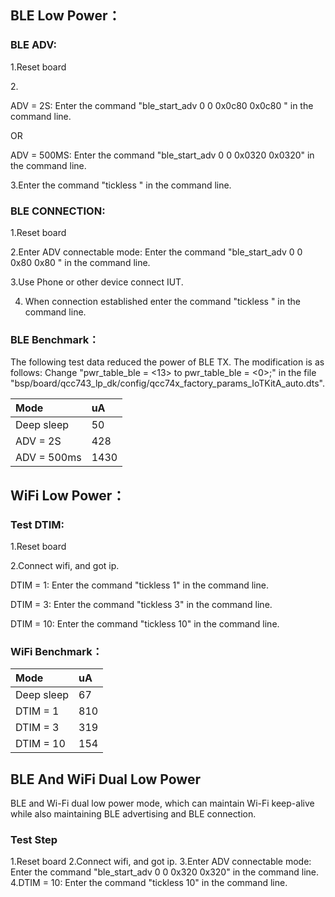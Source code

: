 ## BLE Low Power：

### BLE ADV:

1.Reset board

2\.

ADV = 2S: Enter the command "ble\_start\_adv 0 0 0x0c80 0x0c80 " in the command line.

OR

ADV = 500MS: Enter the command "ble\_start\_adv 0 0 0x0320 0x0320" in the command line.

3.Enter the command "tickless " in the command line.

### BLE CONNECTION:

1.Reset board

2.Enter ADV connectable mode: Enter the command "ble\_start\_adv 0 0 0x80 0x80 " in the command line.

3.Use Phone or other device connect IUT.

4. When connection established enter the command "tickless " in the command line.

### BLE Benchmark：

The following test data reduced the power of BLE TX. The modification is as follows: Change "pwr\_table\_ble = <13> to pwr\_table\_ble = <0>;" in the file "bsp/board/qcc743\_lp\_dk/config/qcc74x\_factory\_params\_IoTKitA\_auto.dts".

| Mode        | uA   |
| :---------- | :--- |
| Deep sleep  | 50   |
| ADV = 2S    | 428  |
| ADV = 500ms | 1430 |



## WiFi Low Power：

### Test DTIM:

1.Reset board

2.Connect wifi, and got ip.

DTIM = 1: Enter the command "tickless 1" in the command line.

DTIM = 3: Enter the command "tickless 3" in the command line.

DTIM = 10: Enter the command "tickless 10" in the command line.

### WiFi Benchmark：

| Mode       | uA  |
| :--------- | :-- |
| Deep sleep | 67  |
| DTIM = 1   | 810 |
| DTIM = 3   | 319 |
| DTIM = 10  | 154 |


## BLE And WiFi Dual Low Power
BLE and Wi-Fi dual low power mode, which can maintain Wi-Fi keep-alive while also maintaining BLE advertising and BLE connection.

### Test Step

1.Reset board
2.Connect wifi, and got ip.
3.Enter ADV connectable mode: Enter the command "ble\_start\_adv 0 0 0x320 0x320" in the command line.
4.DTIM = 10: Enter the command "tickless 10" in the command line.
